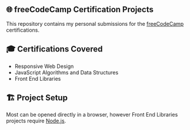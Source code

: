 ## 🌐 freeCodeCamp Certification Projects

This repository contains my personal submissions for the [freeCodeCamp](https://www.freecodecamp.org/) certifications.

## 🎓 Certifications Covered

- Responsive Web Design
- JavaScript Algorithms and Data Structures
- Front End Libraries

## 🏗️ Project Setup

Most can be opened directly in a browser, however Front End Libraries projects require [Node.js](https://nodejs.org/).